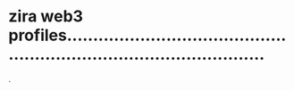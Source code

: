 # zira web3 profiles...........................................................................................
.
